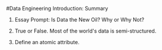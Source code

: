 #Data Engineering Introduction: Summary

1. Essay Prompt: Is Data the New Oil? Why or Why Not?

2. True or False. Most of the world's data is semi-structured.

3. Define an atomic attribute.
